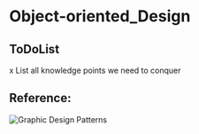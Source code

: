 # Object-oriented_Design

## ToDoList
x List all knowledge points we need to conquer 


## Reference:
![Graphic Design Patterns](https://design-patterns.readthedocs.io/zh_CN/latest/)
